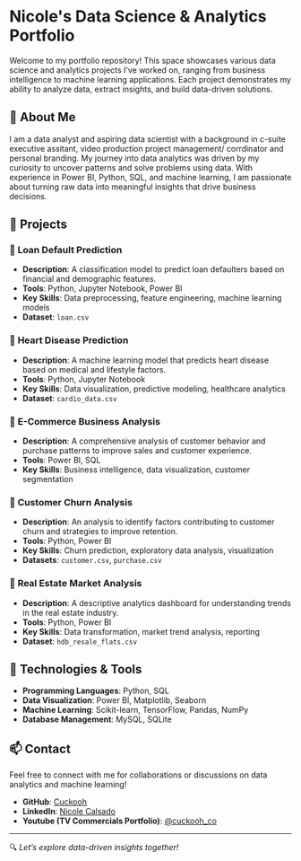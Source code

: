 # Nicole's Data Science & Analytics Portfolio

Welcome to my portfolio repository! This space showcases various data science and analytics projects I’ve worked on, ranging from business intelligence to machine learning applications. Each project demonstrates my ability to analyze data, extract insights, and build data-driven solutions.

## 📌 About Me
I am a data analyst and aspiring data scientist with a background in c-suite executive assitant, video production project management/ corrdinator and personal branding. My journey into data analytics was driven by my curiosity to uncover patterns and solve problems using data. With experience in Power BI, Python, SQL, and machine learning, I am passionate about turning raw data into meaningful insights that drive business decisions.

## 📂 Projects

### 🔹 **Loan Default Prediction**  
- **Description**: A classification model to predict loan defaulters based on financial and demographic features.  
- **Tools**: Python, Jupyter Notebook, Power BI  
- **Key Skills**: Data preprocessing, feature engineering, machine learning models  
- **Dataset**: `loan.csv`  

### 🔹 **Heart Disease Prediction**  
- **Description**: A machine learning model that predicts heart disease based on medical and lifestyle factors.  
- **Tools**: Python, Jupyter Notebook  
- **Key Skills**: Data visualization, predictive modeling, healthcare analytics  
- **Dataset**: `cardio_data.csv`  

### 🔹 **E-Commerce Business Analysis**  
- **Description**: A comprehensive analysis of customer behavior and purchase patterns to improve sales and customer experience.  
- **Tools**: Power BI, SQL  
- **Key Skills**: Business intelligence, data visualization, customer segmentation  

### 🔹 **Customer Churn Analysis**  
- **Description**: An analysis to identify factors contributing to customer churn and strategies to improve retention.  
- **Tools**: Python, Power BI  
- **Key Skills**: Churn prediction, exploratory data analysis, visualization  
- **Datasets**: `customer.csv`, `purchase.csv`  

### 🔹 **Real Estate Market Analysis**  
- **Description**: A descriptive analytics dashboard for understanding trends in the real estate industry.  
- **Tools**: Python, Power BI  
- **Key Skills**: Data transformation, market trend analysis, reporting  
- **Dataset**: `hdb_resale_flats.csv`  

## 🚀 Technologies & Tools
- **Programming Languages**: Python, SQL  
- **Data Visualization**: Power BI, Matplotlib, Seaborn  
- **Machine Learning**: Scikit-learn, TensorFlow, Pandas, NumPy  
- **Database Management**: MySQL, SQLite  

## 📫 Contact
Feel free to connect with me for collaborations or discussions on data analytics and machine learning!
- **GitHub**: [Cuckooh](https://github.com/Cuckooh)
- **LinkedIn**: [Nicole Calsado](https://www.linkedin.com/in/nicole-calsado-41729928)
- **Youtube (TV Commercials Portfolio)**: [@cuckooh_co](https://youtu.be/Hklh_6B1gh0?si=AN2OEcVnZBD3TI5e)

---
🔍 *Let’s explore data-driven insights together!*
